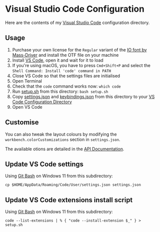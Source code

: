 # Visual Studio Code Configuration

Here are the contents of my [Visual Studio Code](https://code.visualstudio.com/) configuration directory.

## Usage

1. Purchase your own license for the `Regular` variant of the [IO font by Mass-Driver](https://io.mass-driver.com/) and install the OTF file on your machine
2. Install [VS Code]((https://code.visualstudio.com/)), open it and wait for it to load
3. If you're using macOS, you have to press `Cmd+Shift+P` and select the `Shell Command: Install 'code' command in PATH` 
4. Close VS Code so that the settings files are initialised
5. Open Terminal
6. Check that the `code` command works now: `which code`
7. Run [setup.sh](setup.sh) from this directory: `bash setup.sh`
8. Copy [settings.json](settings.json) and [keybindings.json](keybindings.json) from this directory to your [VS Code Configuration Directory](https://code.visualstudio.com/docs/getstarted/settings#_settings-file-locations)
9. Open VS Code

## Customise

You can also tweak the layout colours by modifying the `workbench.colorCustomizations` section in `settings.json`.

The available otions are detailed in the [API Documentation](https://code.visualstudio.com/api/references/theme-color).

## Update VS Code settings

Using [Git Bash](https://git-scm.com/downloads) on Windows 11 from this subdirectory:

```
cp $HOME/AppData/Roaming/Code/User/settings.json settings.json
```

## Update VS Code extensions install script

Using [Git Bash](https://git-scm.com/downloads) on Windows 11 from this subdirectory:

```
code --list-extensions | % { "code --install-extension $_" } > setup.sh
```

